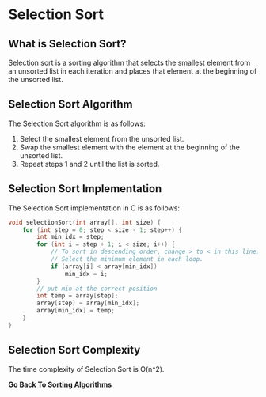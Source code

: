 # Selection Sort

## What is Selection Sort?

Selection sort is a sorting algorithm that selects the smallest element from an unsorted list in each iteration and places that element at the beginning of the unsorted list.

## Selection Sort Algorithm

The Selection Sort algorithm is as follows:

1. Select the smallest element from the unsorted list.
2. Swap the smallest element with the element at the beginning of the unsorted list.
3. Repeat steps 1 and 2 until the list is sorted.

## Selection Sort Implementation

The Selection Sort implementation in C is as follows:

```c
void selectionSort(int array[], int size) {
    for (int step = 0; step < size - 1; step++) {
        int min_idx = step;
        for (int i = step + 1; i < size; i++) {
            // To sort in descending order, change > to < in this line.
            // Select the minimum element in each loop.
            if (array[i] < array[min_idx])
                min_idx = i;
        }
        // put min at the correct position
        int temp = array[step];
        array[step] = array[min_idx];
        array[min_idx] = temp;
    }
}
```

## Selection Sort Complexity

The time complexity of Selection Sort is O(n^2).

[**Go Back To Sorting Algorithms**](README.md)
